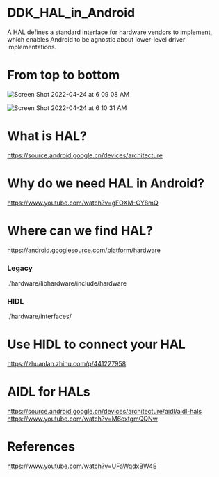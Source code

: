 # DDK_HAL_in_Android
A HAL defines a standard interface for hardware vendors to implement, which enables Android to be agnostic about lower-level driver implementations. &nbsp;

# From top to bottom
![Screen Shot 2022-04-24 at 6 09 08 AM](https://user-images.githubusercontent.com/67073582/164948344-eafad4b1-7b17-4c5e-978d-4e5d2423e5ba.png)

![Screen Shot 2022-04-24 at 6 10 31 AM](https://user-images.githubusercontent.com/67073582/164948346-442bcf32-cb6e-49bc-808e-a03fe93aebcd.png)

# What is HAL?
https://source.android.google.cn/devices/architecture &nbsp;

# Why do we need HAL in Android?
https://www.youtube.com/watch?v=gFOXM-CY8mQ &nbsp;

# Where can we find HAL?
https://android.googlesource.com/platform/hardware <br/>

### Legacy
./hardware/libhardware/include/hardware &nbsp;

### HIDL
./hardware/interfaces/ &nbsp;

# Use HIDL to connect your HAL
https://zhuanlan.zhihu.com/p/441227958 &nbsp;

# AIDL for HALs
https://source.android.google.cn/devices/architecture/aidl/aidl-hals <br/>
https://www.youtube.com/watch?v=M6extgmQQNw &nbsp;

# References
https://www.youtube.com/watch?v=UFaWqdxBW4E &nbsp;
